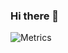 ### Hi there 👋


![Metrics](https://metrics.lecoq.io/V.Ming?template=classic&base.indepth=false&base.hireable=false&config.timezone=Asia%2FShanghai)


<!--
**V-HuangChunMing/V-HuangChunMing** is a ✨ _special_ ✨ repository because its `README.md` (this file) appears on your GitHub profile.

Here are some ideas to get you started:

- 🔭 I’m currently working on ...
- 🌱 I’m currently learning ...
- 👯 I’m looking to collaborate on ...
- 🤔 I’m looking for help with ...
- 💬 Ask me about ...
- 📫 How to reach me: ...
- 😄 Pronouns: ...
- ⚡ Fun fact: ...
-->

